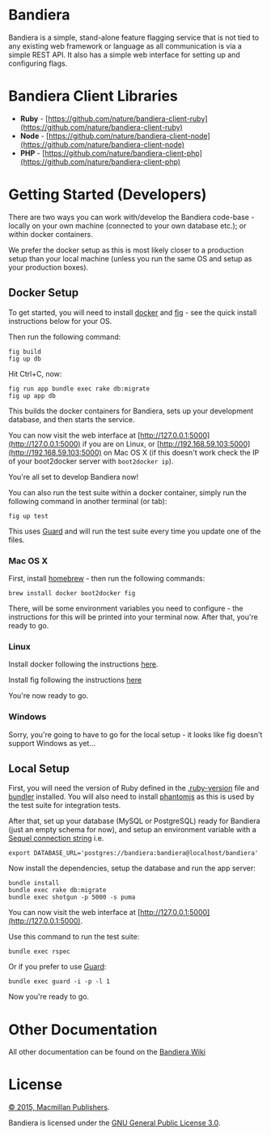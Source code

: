 # Bandiera

Bandiera is a simple, stand-alone feature flagging service that is not tied to
any existing web framework or language as all communication is via a simple
REST API.  It also has a simple web interface for setting up and configuring
flags.

# Bandiera Client Libraries

* **Ruby** - [https://github.com/nature/bandiera-client-ruby](https://github.com/nature/bandiera-client-ruby)
* **Node** - [https://github.com/nature/bandiera-client-node](https://github.com/nature/bandiera-client-node)
* **PHP** - [https://github.com/nature/bandiera-client-php](https://github.com/nature/bandiera-client-php)

# Getting Started (Developers)

There are two ways you can work with/develop the Bandiera code-base - locally
on your own machine (connected to your own database etc.); or within docker
containers.

We prefer the docker setup as this is most likely closer to a production setup
than your local machine (unless you run the same OS and setup as your
production boxes).

## Docker Setup

To get started, you will need to install [docker](https://www.docker.com/) and
[fig](http://www.fig.sh/) - see the quick install instructions below for your
OS.

Then run the following command:

```
fig build
fig up db
```

Hit Ctrl+C, now:

```
fig run app bundle exec rake db:migrate
fig up app db
```

This builds the docker containers for Bandiera, sets up your development
database, and then starts the service.

You can now visit the web interface at
[http://127.0.0.1:5000](http://127.0.0.1:5000) if you are on Linux, or
[http://192.168.59.103:5000](http://192.168.59.103:5000) on Mac OS X (if this
doesn't work check the IP of your boot2docker server with `boot2docker ip`).

You're all set to develop Bandiera now!

You can also run the test suite within a docker container, simply run the
following command in another terminal (or tab):

```
fig up test
```

This uses [Guard](https://github.com/guard/guard) and will run the test suite
every time you update one of the files.

### Mac OS X

First, install [homebrew](http://brew.sh/) - then run the following commands:

```
brew install docker boot2docker fig
```

There, will be some environment variables you need to configure - the
instructions for this will be printed into your terminal now.  After that,
you're ready to go.

### Linux

Install docker following the instructions
[here](https://docs.docker.com/installation/#installation).

Install fig following the instructions [here](http://www.fig.sh/install.html)

You're now ready to go.

### Windows

Sorry, you're going to have to go for the local setup - it looks like fig
doesn't support Windows as yet...

## Local Setup

First, you will need the version of Ruby defined in the
[.ruby-version](.ruby-version) file and [bundler](http://bundler.io/)
installed.  You will also need to install [phantomjs](http://phantomjs.org/) as
this is used by the test suite for integration tests.

After that, set up your database (MySQL or PostgreSQL) ready for
Bandiera (just an empty schema for now), and setup an environment variable
with a [Sequel connection
string](http://sequel.jeremyevans.net/rdoc/files/doc/opening_databases_rdoc.html)
i.e.

```
export DATABASE_URL='postgres://bandiera:bandiera@localhost/bandiera'
```

Now install the dependencies, setup the database and run the app server:

```
bundle install
bundle exec rake db:migrate
bundle exec shotgun -p 5000 -s puma
```

You can now visit the web interface at
[http://127.0.0.1:5000](http://127.0.0.1:5000).

Use this command to run the test suite:

```
bundle exec rspec
```

Or if you prefer to use [Guard](https://github.com/guard/guard):

```
bundle exec guard -i -p -l 1
```

Now you're ready to go.

# Other Documentation

All other documentation can be found on the [Bandiera
Wiki](https://github.com/nature/bandiera/wiki)

# License

[&copy; 2015, Macmillan Publishers](LICENSE.txt).

Bandiera is licensed under the [GNU General Public License 3.0][gpl].

[gpl]: http://www.gnu.org/licenses/gpl-3.0.html

